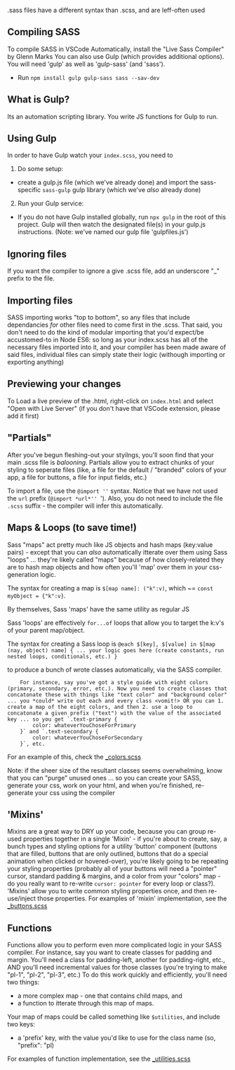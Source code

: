 .sass files have a different syntax than .scss, and are leff-often used

## Compiling SASS
To compile SASS in VSCode Automatically, install the "Live Sass Compiler" by Glenn Marks
You can also use Gulp (which provides additional options). You will need 'gulp' as well as 'gulp-sass' (and 'sass').
- Run `npm install gulp gulp-sass sass --sav-dev`

## What is Gulp?
Its an automation scripting library. You write JS functions for Gulp to run.

## Using Gulp
In order to have Gulp watch your `index.scss`, you need to 
1. Do some setup:
- create a gulp.js file (which we've already done) and import the sass-specific `sass-gulp` gulp library (which we've *also* already done)

2. Run your Gulp service:
- If you do not have Gulp installed globally, run `npx gulp` in the root of this project. Gulp will then watch the designated file(s) in your gulp.js instructions. (Note: we've named our gulp file 'gulpfiles.js')

## Ignoring files
If you want the compiler to ignore a give .scss file, add an underscore "_" prefix to the file.

## Importing files
SASS importing works "top to bottom", so any files that include dependancies *for* other files need to come first in the .scss. That said, you don't need to do the kind of modular importing that you'd expect/be accustomed-to in Node ES6: so long as your index.scss has all of the necessary files imported into it, and your compiler has been made aware of said files, individual files can simply state their logic (withough importing or exporting anything)

## Previewing your changes
To Load a live preview of the .html, right-click on `index.html` and select "Open with Live Server" (if you don't have that VSCode extension, please add it first)

## "Partials"
After you've begun fleshing-out your styilngs, you'll soon find that your main .scss file is *balooning*. Partials allow you to extract chunks of your styling to seperate files (like, a file for the default / "branded" colors of your app, a file for buttons, a file for input fields, etc.)

To import a file, use the `@import ''` syntax. Notice that we have not used the `url` prefix (`@import *url*'' `'). Also, you do not need to include the file `.scss` suffix - the compiler will infer this automatically.

## Maps & Loops (to save time!)
Sass "maps" act pretty much like JS objects and hash maps (key:value pairs) - except that you can *also* automatically itterate over them using Sass "loops" ... they're likely called "maps" because of how closely-related they are to hash map objects and how often you'll 'map' over them in your css-generation logic.

The syntax for creating a map is `$[map name]: ("k":v)`, which ~= `const myObject = {"k":v}`. 

By themselves, Sass 'maps' have the same utility as regular JS 

Sass 'loops' are effectively `for...of` loops that allow you to target the k:v's of your parent map/object.

The syntax for creating a Sass loop is 
        `@each $[key], $[value] in $[map (nay, object) name] {
            ... your logic goes here (create constants, run nested loops, conditionals, etc.)
        }`


to produce a bunch of wrote classes automatically, via the SASS compiler.

        For instance, say you've got a style guide with eight colors (primary, secondary, error, etc.). Now you need to create classes that concatonate these with things like "text color" and "background color" ... you *could* write out each and every class <vomit!> OR you can 1. create a map of the eight colors, and then 2. use a loop to concatonate a given prefix ("text") with the value of the associated key ... so you get `.text-primary {
            color: whateverYouChoseForPrimary
        }` and `.text-secondary {
            color: whateverYouChoseForSecondary
        }`, etc.

For an example of this, check the [_colors.scss](./shinobi/_colors.scss)

Note: if the sheer size of the resultant classes seems overwhelming, know that you can "purge" unused ones ... so you can create your SASS, generate your css, work on your html, and when you're finished, re-generate your css using the compiler

## 'Mixins'
Mixins are a great way to DRY up your code, because you can group re-used properties together in a single 'Mixin' - if you're about to create, say, a bunch types and styling options for a utility 'button' component (buttons that are filled, buttons that are only outlined, buttons that do a special animation when clicked or hovered-over), you're likely going to be repeating your styling properties (probably all of your buttons will need a "pointer" cursor, standard padding & margins, and a color from your "colors" map - do you really want to re-write `cursor: pointer` for every loop or class?). 'Mixins' allow you to write common styling properties once, and then re-use/inject those properties.
For examples of 'mixin' implementation, see the [_buttons.scss](./shinobi/components/_button.scss)

## Functions
Functions allow you to perform even more complicated logic in your SASS compiler. For instance, say you want to create classes for padding and margin. You'll need a class for padding-left, another for padding-right, etc., AND you'll need incremental values for those classes (you're trying to make "pl-1", "pl-2", "pl-3", etc.) To do this work quickly and efficiently, you'll need two things:

- a more complex map - one that contains child maps, and 
- a function to itterate through this map of maps. 

Your map of maps could be called something like `$utilities`, and include two keys:

- a 'prefix' key, with the value you'd like to use for the class name (so, "prefix": "pl)

For examples of function implementation, see the [_utilities.scss](./shinobi/_utilities.scss)